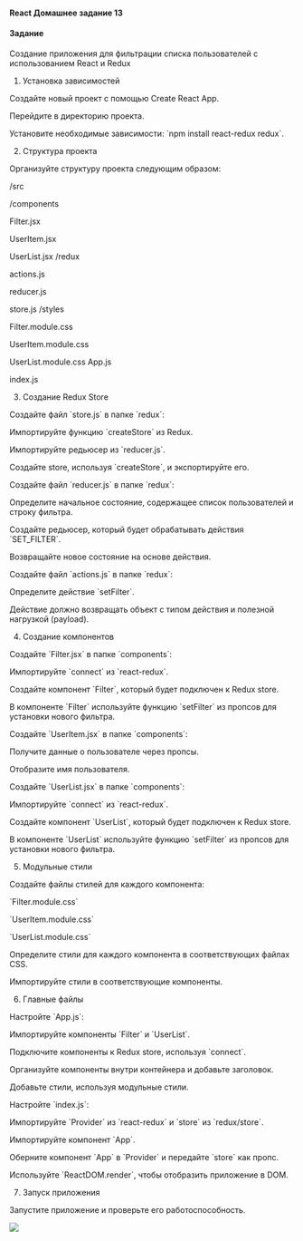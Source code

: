 #### React Домашнее задание 13

#### **Задание**

Создание приложения для фильтрации списка пользователей с использованием React и Redux

1. Установка зависимостей

Создайте новый проект с помощью Create React App.

Перейдите в директорию проекта.

Установите необходимые зависимости: \`npm install react-redux redux\`.

2. Структура проекта

Организуйте структуру проекта следующим образом:

/src

/components

Filter.jsx

UserItem.jsx

UserList.jsx
/redux

actions.js

reducer.js

store.js
/styles

Filter.module.css

UserItem.module.css

UserList.module.css
App.js

index.js

3. Создание Redux Store

Создайте файл \`store.js\` в папке \`redux\`:

Импортируйте функцию \`createStore\` из Redux.

Импортируйте редьюсер из \`reducer.js\`.

Создайте store, используя \`createStore\`, и экспортируйте его.

Создайте файл \`reducer.js\` в папке \`redux\`:

Определите начальное состояние, содержащее список пользователей и строку фильтра.

Создайте редьюсер, который будет обрабатывать действия \`SET\_FILTER\`.

Возвращайте новое состояние на основе действия.

Создайте файл \`actions.js\` в папке \`redux\`:

Определите действие \`setFilter\`.

Действие должно возвращать объект с типом действия и полезной нагрузкой (payload).

4. Создание компонентов

Создайте \`Filter.jsx\` в папке \`components\`:

Импортируйте \`connect\` из \`react-redux\`.

Создайте компонент \`Filter\`, который будет подключен к Redux store.

В компоненте \`Filter\` используйте функцию \`setFilter\` из пропсов для установки нового фильтра.

Создайте \`UserItem.jsx\` в папке \`components\`:

Получите данные о пользователе через пропсы.

Отобразите имя пользователя.

Создайте \`UserList.jsx\` в папке \`components\`:

Импортируйте \`connect\` из \`react-redux\`.

Создайте компонент \`UserList\`, который будет подключен к Redux store.

В компоненте \`UserList\` используйте функцию \`setFilter\` из пропсов для установки нового фильтра.

5. Модульные стили

Создайте файлы стилей для каждого компонента:

\`Filter.module.css\`

\`UserItem.module.css\`

\`UserList.module.css\`

Определите стили для каждого компонента в соответствующих файлах CSS.

Импортируйте стили в соответствующие компоненты.

6. Главные файлы

Настройте \`App.js\`:

Импортируйте компоненты \`Filter\` и \`UserList\`.

Подключите компоненты к Redux store, используя \`connect\`.

Организуйте компоненты внутри контейнера и добавьте заголовок.

Добавьте стили, используя модульные стили.

Настройте \`index.js\`:

Импортируйте \`Provider\` из \`react-redux\` и \`store\` из \`redux/store\`.

Импортируйте компонент \`App\`.

Оберните компонент \`App\` в \`Provider\` и передайте \`store\` как пропс.

Используйте \`ReactDOM.render\`, чтобы отобразить приложение в DOM.

7. Запуск приложения

Запустите приложение и проверьте его работоспособность.

![](https://lh7-eu.googleusercontent.com/docsz/AD_4nXdcjPz8LixCfwoB463W2eYm05eiexm4I8fjnILhPVEipoQgo8uePq5T72sF7AjXtXydPVypSaX6ziUP7Rz-c_7y_WYLuWX018duQE6JKJsxCW1GpUMLbq6-OsBhb9vhwPXNHAYO1WI_tsz35TGT96_rHbhM?key=-28U2vuxuh1PhdleXSnmtQ)
